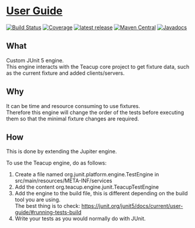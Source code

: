 # [User Guide](https://henryssondaniel.github.io/teacup.github.io/)
[![Build Status](https://travis-ci.com/HenryssonDaniel/teacup-java-engine-junit.svg?branch=master)](https://travis-ci.com/HenryssonDaniel/teacup-java-engine-junit)
[![Coverage](https://sonarcloud.io/api/project_badges/measure?project=HenryssonDaniel_teacup-java-engine-junit&metric=coverage)](https://sonarcloud.io/dashboard?id=HenryssonDaniel_teacup-java-engine-junit)
[![latest release](https://img.shields.io/badge/release%20notes-1.1.1-yellow.svg)](https://github.com/HenryssonDaniel/teacup-java-engine-junit/blob/master/doc/release-notes/official.md)
[![Maven Central](https://img.shields.io/maven-central/v/io.github.henryssondaniel.teacup.engine/junit.svg)](http://search.maven.org/#search%7Cgav%7C1%7Cg%3A%22io.github.henryssondaniel.teacup.engine%22%20AND%20a%3A%22junit%22)
[![Javadocs](https://www.javadoc.io/badge/io.github.henryssondaniel.teacup.engine/junit.svg)](https://www.javadoc.io/doc/io.github.henryssondaniel.teacup.engine/junit)
## What ##
Custom JUnit 5 engine.  
This engine interacts with the Teacup core project to get fixture data, such as the current fixture
and added clients/servers.
## Why ##
It can be time and resource consuming to use fixtures.  
Therefore this engine will change the order of the tests before executing them so that the minimal
fixture changes are required.
## How ##
This is done by extending the Jupiter engine.  

To use the Teacup engine, do as follows:
1. Create a file named org.junit.platform.engine.TestEngine in src/main/resources/META-INF/services
1. Add the content org.teacup.engine.junit.TeacupTestEngine
1. Add the engine to the build file, this is different depending on the build tool you are using.  
The best thing is to check: https://junit.org/junit5/docs/current/user-guide/#running-tests-build
1. Write your tests as you would normally do with JUnit.
